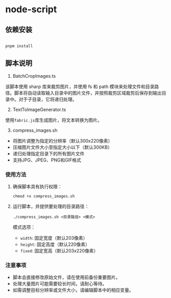 # node-script

## 依赖安装

```bash

pnpm install

```

## 脚本说明

1. BatchCropImages.ts

该脚本使用 sharp 库来裁剪图片，并使用 fs 和 path 模块来处理文件和目录路径。脚本将自动读取输入目录中的图片文件，并按照裁剪区域裁剪后保存到输出目录中。对于子目录，它将递归处理。

2. TextToImageGenerator.ts

使用`fabric.js`库生成图片，将文本转换为图片。

3. compress_images.sh

- 将图片调整为指定的分辨率（默认300x220像素）
- 压缩图片文件大小至指定大小以下（默认300KB）
- 递归处理指定目录下的所有图片文件
- 支持JPG、JPEG、PNG和GIF格式

### 使用方法

1. 确保脚本具有执行权限：
   ```
   chmod +x compress_images.sh
   ```

2. 运行脚本，并提供要处理的目录路径：
   ```
   ./compress_images.sh <目录路径> <模式>
   ```

   模式选项：
   - `width`: 固定宽度（默认203像素）
   - `height`: 固定高度（默认220像素）
   - `fixed`: 固定宽高（默认203x220像素）

### 注意事项

- 脚本会直接修改原始文件，请在使用前备份重要图片。
- 处理大量图片可能需要较长时间，请耐心等待。
- 如需调整目标分辨率或文件大小，请编辑脚本中的相应变量。